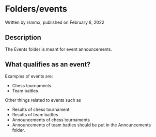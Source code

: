 # Folders/events
Written by rsmmx, published on February 8, 2022

## Description

The Events folder is meant for event announcements. 

## What qualifies as an event?

Examples of events are:
- Chess tournaments
- Team battles

Other things related to events such as
- Results of chess tournament
- Results of team battles
- Announcements of chess tournaments
- Announcements of team battles
should be put in the Announcements folder.

